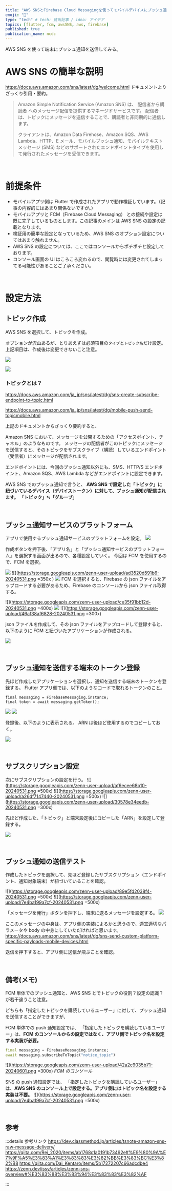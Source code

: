 ```yaml
---
title: "AWS SNSとFirebase Cloud Messagingを使ってモバイルデバイスにプッシュ通知を送信する"
emoji: "📮"
type: "tech" # tech: 技術記事 / idea: アイデア
topics: [flutter, fcm, awsSNS, aws, firebase]
published: true
publication_name: ncdc
---
```


AWS SNS を使って端末にプッシュ通知を送信してみる。

# AWS SNS の簡単な説明

https://docs.aws.amazon.com/sns/latest/dg/welcome.html
ドキュメントよりざっくり引用・要約。

> Amazon Simple Notification Service (Amazon SNS) は、
> 配信者から購読者 へのメッセージ配信を提供するマネージドサービスです。
> 配信者は、トピックにメッセージを送信することで、購読者と非同期的に通信します。
>
> クライアントは、Amazon Data Firehose、Amazon SQS、AWS Lambda、HTTP、E メール、モバイルプッシュ通知、モバイルテキストメッセージ (SMS) などのサポートされたエンドポイントタイプを使用して発行されたメッセージを受信できます。

<br>

# 前提条件

- モバイルアプリ側は Flutter で作成されたアプリで動作検証しています。（記事の内容的にはあまり関係ないですが。）
- モバイルアプリと FCM（Firebase Cloud Messaging） との接続や設定は既に完了しているものとします。この記事のメインは AWS SNS の設定の記載となります。
- 検証用の簡単な設定となっているため、AWS SNS のオプション設定についてはあまり触れません。
- AWS SNS の設定については、ここではコンソールからポチポチと設定しております。
- コンソール画面の UI はころころ変わるので、閲覧時には変更されてしまってる可能性があることご了承ください。

<br>

# 設定方法

## トピック作成

AWS SNS を選択して、トピックを作成。

オプションが沢山あるが、とりあえずは必須項目の`タイプ`と`トピック名`だけ設定。
上記項目は、作成後は変更できないこと注意。

![](https://storage.googleapis.com/zenn-user-upload/88e180a1197e-20240531.png)

![](https://storage.googleapis.com/zenn-user-upload/888c120a8da7-20240531.png)

### トピックとは？

https://docs.aws.amazon.com/ja_jp/sns/latest/dg/sns-create-subscribe-endpoint-to-topic.html

https://docs.aws.amazon.com/ja_jp/sns/latest/dg/mobile-push-send-topicmobile.html

上記のドキュメントからざっくり要約すると、

Amazon SNS において、メッセージを公開するための「アクセスポイント、チャネル」のようなものです。
メッセージの配信者がこのトピックにメッセージを送信すると、そのトピックをサブスクライブ（購読）しているエンドポイント（受信者）にメッセージが配信されます。

エンドポイントには、今回のプッシュ通知以外にも、SMS、HTTP/S エンドポイント、Amazon SQS、AWS Lambda などがエンドポイントに設定できます。

AWS SNS でのプッシュ通知で言うと、
**AWS SNS で設定した「トピック」に紐づいているデバイス（デバイストークン）に対して、プッシュ通知が配信されます。**
**「トピック」≒「グループ」**

<br>

## プッシュ通知サービスのプラットフォーム

アプリで使用するプッシュ通知サービスのプラットフォームを設定。
![](https://storage.googleapis.com/zenn-user-upload/f1227ffd9550-20240531.png)

作成ボタンを押下後、「アプリ名」と「プッシュ通知サービスのプラットフォーム」を選択する画面が出るので、各種設定していく。
今回は FCM を使用するので、FCM を選択。

![](https://storage.googleapis.com/zenn-user-upload/05239595a8e9-20240531.png)
![](https://storage.googleapis.com/zenn-user-upload/ad3520d591b6-20240531.png =350x )
![](https://storage.googleapis.com/zenn-user-upload/7e0d416b1a14-20240531.png)
FCM を選択すると、Firebase の json ファイルをアップロードする必要があるため、Firebase のコンソールから json ファイル取得する。

![](https://storage.googleapis.com/zenn-user-upload/ce35f91bb12d-20240531.png =400x)
![](https://storage.googleapis.com/zenn-user-upload/b0ebbacb62e7-20240531.png)
![](https://storage.googleapis.com/zenn-user-upload/46af38af6828-20240531.png =300x)

json ファイルを作成して、その json ファイルをアップロードして登録すると、以下のように FCM と紐づいたアプリケーションが作成される。

![](https://storage.googleapis.com/zenn-user-upload/2cacf4b8a886-20240531.png)

<br>

## プッシュ通知を送信する端末のトークン登録

先ほど作成したアプリケーションを選択し、通知を送信する端末のトークンを登録する。
Flutter アプリ側では、以下のようなコードで取れるトークンのこと。

```dart: 例
final messaging = FirebaseMessaging.instance;
final token = await messaging.getToken();
```

![](https://storage.googleapis.com/zenn-user-upload/b1f47d1c7ebb-20240531.png)
![](https://storage.googleapis.com/zenn-user-upload/ac5e7d0a139f-20240531.png)

登録後、以下のように表示される。
ARN は後ほど使用するのでコピーしておく。

![](https://storage.googleapis.com/zenn-user-upload/8514484ba48f-20240531.png)

<br>

## サブスクリプション設定

次にサブスクリプションの設定を行う。
![](https://storage.googleapis.com/zenn-user-upload/af6ecee68b10-20240531.png =500x)
![](https://storage.googleapis.com/zenn-user-upload/a26df7147440-20240531.png =500x)
![](https://storage.googleapis.com/zenn-user-upload/30578e34eedb-20240531.png =300x)

先ほど作成した、「トピック」と端末設定後にコピーした「ARN」を設定して登録する。

![](https://storage.googleapis.com/zenn-user-upload/de7b321631ec-20240531.png)

<br>

## プッシュ通知の送信テスト

作成したトピックを選択して、先ほど登録したサブスクリプション（エンドポイント、通知対象端末）が紐づいていることを確認。

![](https://storage.googleapis.com/zenn-user-upload/89e5fd2038f4-20240531.png =500x)
![](https://storage.googleapis.com/zenn-user-upload/7e4ba199a7cf-20240531.png =500x)

「メッセージを発行」ボタンを押下し、端末に送るメッセージを設定する。
![](https://storage.googleapis.com/zenn-user-upload/60274daf2cfa-20240531.png)

ここのメッセージの中身は、アプリ側の実装によるかと思うので、適宜適切なパラメータや body の中身にしていただければと思います。
https://docs.aws.amazon.com/sns/latest/dg/sns-send-custom-platform-specific-payloads-mobile-devices.html

送信を押下すると、アプリ側に送信が飛ぶことを確認。

<br>

## 備考(メモ)

FCM 単体でのプッシュ通知と、AWS SNS とでトピックの役割？設定の認識？が若干違うこと注意。

どちらも「指定したトピックを購読しているユーザー」に対して、プッシュ通知を送信することができますが、

FCM 単体での push 通知設定では、
「指定したトピックを購読しているユーザー」は、**FCM のコンソールからの設定ではなく、アプリ側でトピック名を設定する実装が必要。**

```dart
final messaging = FirebaseMessaging.instance;
await messaging.subscribeToTopic("notice_topic")
```

![](https://storage.googleapis.com/zenn-user-upload/42a2c9035b71-20240601.png =300x)
_FCM のコンソール_

SNS の push 通知設定では、
「指定したトピックを購読しているユーザー」は、**AWS SNS のコンソール上で設定する。アプリ側にはトピック名を設定する実装は不要。**
![](https://storage.googleapis.com/zenn-user-upload/7e4ba199a7cf-20240531.png =500x)

<br>

## 参考

:::details 参考リンク
https://dev.classmethod.jp/articles/tsnote-amazon-sns-raw-message-delivery/
https://qiita.com/Rei_2020/items/ab1768c1a0191b73492e#%E9%80%9A%E7%9F%A5%E3%83%A1%E3%83%83%E3%82%BB%E3%83%BC%E3%82%B8
https://qiita.com/Dai_Kentaro/items/5b17272207c66adcdbe4
https://zenn.dev/issy/articles/zenn-sns-overview#%E3%83%88%E3%83%94%E3%83%83%E3%82%AF

:::
